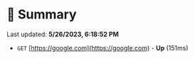 # 📖 Summary
Last updated: **5/26/2023, 6:18:52 PM**

- `GET` [https://google.com](https://google.com) - **Up** (151ms)

